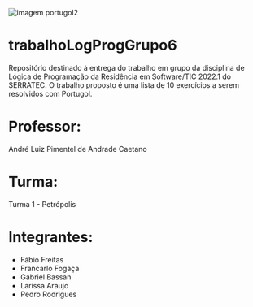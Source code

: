 ![imagem portugol2](https://user-images.githubusercontent.com/100969819/160298185-90e34fcb-ced3-4bb5-9765-5fef5e6e2ea9.png)

# trabalhoLogProgGrupo6
Repositório destinado à entrega do trabalho em grupo da disciplina de Lógica de Programação da Residência em Software/TIC 2022.1 do SERRATEC. O trabalho proposto é uma lista de 10 exercícios a serem resolvidos com Portugol.

# Professor:
André Luiz Pimentel de Andrade Caetano

# Turma:
Turma 1 - Petrópolis

# Integrantes:
- Fábio Freitas
- Francarlo Fogaça
- Gabriel Bassan
- Larissa Araujo
- Pedro Rodrigues
